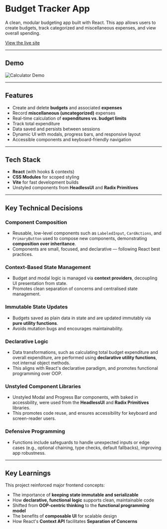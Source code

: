 # Budget Tracker App

A clean, modular budgeting app built with React. This app allows users to create budgets, track categorized and miscellaneous expenses, and view overall spending.

[View the live site](https://daniel-howorth.github.io/budget-app/)

---

## Demo

![Calculator Demo](./src/assets/demo.gif)

---

## Features

- Create and delete **budgets** and associated **expenses**
- Record **miscellaneous (uncategorized)** expenses
- Real-time calculation of **expenditures vs. budget limits**
- Track total expenditure
- Data saved and persists between sessions
- Dynamic UI with modals, progress bars, and responsive layout
- Accessible components and keyboard-friendly navigation

---

## Tech Stack

- **React** (with hooks & contexts)
- **CSS Modules** for scoped styling
- **Vite** for fast development builds
- Unstyled components from **HeadlessUI** and **Radix Primitives**

---

## Key Technical Decisions

### Component Composition

- Reusable, low-level components such as `LabeledInput`, `CardActions`, and `PrimaryButton` used to compose new components, demonstrating **composition over inheritance**.
- Components are small, focused, and declarative — following React best practices.

### Context-Based State Management

- Budget and modal logic is managed via **context providers**, decoupling UI presentation from state.
- Promotes clean separation of concerns and centralised state management.

### Immutable State Updates

- Budgets saved as plain data in state and are updated immutably via **pure utility functions**.
- Avoids mutation bugs and encourages maintainability.

### Declarative Logic

- Data transformations, such as calculating total budget expenditure and overall expenditure, are performed using **declarative utility functions**, not internal object methods.
- This aligns with React's declarative paradigm, and promotes functional programming over OOP.

### Unstyled Component Libraries

- Unstyled Modal and Progress Bar components, with baked in accessbility, were used from the **HeadlessUI** and **Radix Primitives** libraries.
- This promotes code reuse, and ensures accessibility for keyboard and screen-reader users.

### Defensive Programming

- Functions include safeguards to handle unexpected inputs or edge cases (e.g., optional chaining, type checks, default fallbacks), improving app robustness.

---

## Key Learnings

This project reinforced major frontend concepts:

- The importance of **keeping state immutable and serializable**
- How **declarative, functional logic** supports clean, maintainable code
- Shifted from **OOP-centric thinking** to the **functional programming model**
- The benefits of **composable UI** for scalable design
- How React's **Context API** facilitates **Separation of Concerns**

